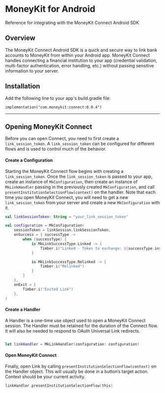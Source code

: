 # MoneyKit for Android

Reference for integrating with the MoneyKit Connect Android SDK

## Overview

The MoneyKit Connect Android SDK is a quick and secure way to link bank accounts to MoneyKit from 
within your Android app. MoneyKit Connect handles connecting a financial institution to your app 
(credential validation, multi-factor authentication, error handling, etc.) without passing sensitive 
information to your server.

## Installation

Add the following line to your app's build.gradle file:

```
implementation("com.moneykit:connect:0.0.4")
```

---

## Opening MoneyKit Connect

Before you can open Connect, you need to first create a `link_session_token`. A `link_session_token` 
can be configured for different flows and is used to control much of the behavior.

#### Create a Configuration

Starting the MoneyKit Connect flow begins with creating a `link_session_token`. Once the 
`link_session_token` is passed to your app, create an instance of `MkConfiguration`, then create an 
instance of `MkLinkHandler` passing in the previously created `MkConfiguration`, and call 
`presentInstitutionSelectionFlow(context)` on the handler. Note that each time you open MoneyKit 
Connect, you will need to get a new `link_session_token` from your server and create a new 
`MkConfiguration` with it.

``` kotlin
val linkSessionToken: String = "your_link_session_token"

val configuration = MkConfiguration(
    sessionToken = linkSession.linkSessionToken,
    onSuccess = { successType ->
        when (successType) {
            is MkLinkSuccessType.Linked -> {
                Timber.i("Linked - Token to exchange: ${successType.institution.token.value}")
            }

            is MkLinkSuccessType.Relinked -> {
                Timber.i("Relinked")
            }
        }
    },
    onExit = {
        Timber.i("Exited Link")
    },
)
```

#### Create a Handler

A Handler is a one-time use object used to open a MoneyKit Connect session. The Handler must be 
retained for the duration of the Connect flow. It will also be needed to respond to OAuth 
Universal Link redirects.

``` Swift

let linkHandler = MkLinkHandler(configuration: configuration)

```

#### Open MoneyKit Connect

Finally, open Link by calling `presentInstitutionSelectionFlow(context)` on the Handler object. 
This will usually be done in a button’s target action. Context should be your current activity.

``` Swift
linkHandler.presentInstitutionSelectionFlow(this)
```
